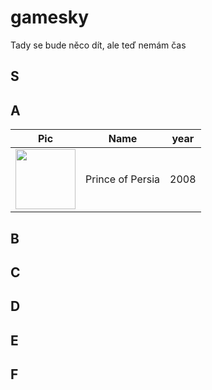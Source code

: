 # gamesky

Tady se bude něco dít, ale teď nemám čas

## S

## A
|Pic|Name|year|
|:---:|:--:|:---:|
|<img src="https://upload.wikimedia.org/wikipedia/en/c/c6/Prince_of_Persia_2008_vg_Box_Art.jpg" width="96px">|Prince of Persia|2008|

## B

## C

## D

## E

## F
